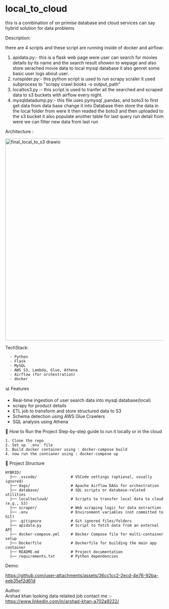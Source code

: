 # local_to_cloud
this is a combination of on primise database  and cloud  services can say hybrid solution for data  problems




Description:

there are 4 scripts and these script are running inside of docker and airflow:
1. apidata.py:- this is a flask web page were user can search for movies details by its name and the search result showen to wepage and also store serached movie data to local mysql database it also genret some basic user logs about user.
2. runspider.py:- this  python script is used to run scrapy scraler it used subprocess to "scrapy crawl books -o output_path"
3. localtos3.py :- this script is used to tranfer all the searched and scraped data to s3 buckets with airflow every night.
4. mysqldatadump.py:-  this file uses pymysql ,pandas, and boto3 to first get data from data base change it into Database then store the data in the local folder from were it then readed  the boto3 and then uploaded to the s3 bucket it also populate another table for last query run detail from were we can filter new data from last run 




Architecture :

<img width="911" height="641" alt="final_local_to_s3 drawio" src="https://github.com/user-attachments/assets/ae069cbd-476f-4708-bdbf-041c84b67cbf" />



TechStack:

      - Python
      - Flask
      - MySQL
      - AWS S3, Lambda, Glue, Athena
      - Airflow (for orchestration)
      - docker


📊 Features

- Real-time ingestion of user search data into mysql database(local)
- scrapy for product details
- ETL job to transform and store structured data to  S3
- Schema detection using AWS Glue Crawlers
- SQL analysis using Athena


🚀 How to Run the Project
Step-by-step guide to run it locally or in the cloud

    1. Clone the repo
    2. Set up `.env` file
    3. Build docker container using : docker-compose build
    4. now run the contianer using : docker-compose up

📂 Project Structure  

    HYBRID/
      ├── .vscode/               # VSCode settings (optional, usually ignored)
      ├── dags/                  # Apache Airflow DAGs for orchestration
      ├── database/              # SQL scripts or database-related utilities
      ├── localtocloud/          # Scripts to transfer local data to cloud (e.g., S3)
      ├── scraper/               # Web scraping logic for data extraction
      ├── .env                   # Environment variables (not committed to Git)
      ├── .gitignore             # Git ignored files/folders
      ├── apidata.py             # Script to fetch data from an external API
      ├── docker-compose.yml     # Docker Compose file for multi-container setup
      ├── Dockerfile             # Dockerfile for building the main app container
      ├── README.md              # Project documentation
      ├── requirements.txt       # Python dependencies


Demo:




https://github.com/user-attachments/assets/36cc1cc2-2ecd-4e76-92ba-eeb35ef2d61d





Author:
 <br>
   Arshad khan looking data  relaited job  contact me :- https://www.linkedin.com/in/arshad-khan-a702a9222/
          


